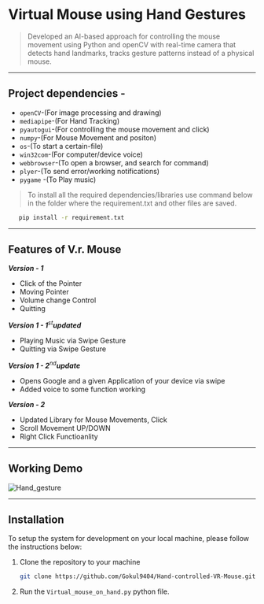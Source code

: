 # Virtual Mouse using Hand Gestures

> Developed an AI-based approach for controlling the mouse movement using Python and openCV with real-time camera that detects hand landmarks, tracks gesture patterns instead of a physical mouse.

---

## Project dependencies  -

* ```openCV```-(For image processing and drawing)
* ```mediapipe```-(For Hand Tracking)
* ```pyautogui```-(For controlling the mouse movement and click)
* ```numpy```-(For Mouse Movement and positon)
* ```os```-(To start a certain-file)
* ```win32com```-(For computer/device voice)
* ```webbrowser```-(To open a browser, and search for command)
* ```plyer```-(To send error/working notifications)
* ```pygame``` -(To Play music)

> To install all the required dependencies/libraries use command below in the folder where the requirement.txt and other files are saved.

```bash
   pip install -r requirement.txt
```

---

## Features of V.r. Mouse

***Version - 1***

* Click of the Pointer
* Moving Pointer
* Volume change Control
* Quitting

***Version 1 - 1***<sup>*st*</sup>***updated***

* Playing Music via Swipe Gesture
* Quitting via Swipe Gesture

***Version 1 - 2***<sup>*nd*</sup>***update***
* Opens Google and a given Application of your device via swipe
* Added voice to some function working

***Version - 2***
* Updated Library for Mouse Movements, Click
* Scroll Movement UP/DOWN
* Right Click Functioanlity

---

## Working Demo
![Hand_gesture](https://user-images.githubusercontent.com/71085729/199318288-feda272b-91ab-4afb-9d15-ac9b82507578.gif)

---
## Installation

To setup the system for development on your local machine, please follow the instructions below:

1. Clone the repository to your machine

   ```bash
   git clone https://github.com/Gokul9404/Hand-controlled-VR-Mouse.git
   ```

2. Run the ```Virtual_mouse_on_hand.py``` python file.
